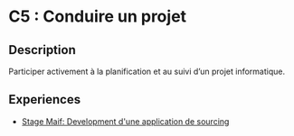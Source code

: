 # C5 : Conduire un projet

## Description

Participer activement à la planification et au suivi d’un projet informatique.

## Experiences

- [Stage Maif: Development d'une application de sourcing](../Experiences/stage-appli-sourcing.md)


